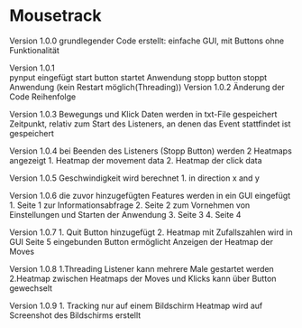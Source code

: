 # Mousetrack

Version 1.0.0
    grundlegender Code erstellt:
        einfache GUI, mit Buttons ohne Funktionalität

Version 1.0.1            
        pynput eingefügt
            start button startet Anwendung
            stopp button stoppt Anwendung (kein Restart möglich(Threading))
Version 1.0.2
    Änderung der Code Reihenfolge

Version 1.0.3
    Bewegungs und Klick Daten werden in txt-File gespeichert
    Zeitpunkt, relativ zum Start des Listeners, an denen das Event stattfindet ist gespeichert

Version 1.0.4
    bei Beenden des Listeners (Stopp Button) werden 2 Heatmaps angezeigt
        1. Heatmap der movement data
        2. Heatmap der click data

Version 1.0.5
    Geschwindigkeit wird berechnet
    1. in direction x and y

Version 1.0.6
    die zuvor hinzugefügten Features werden in ein GUI eingefügt
        1. Seite 1 zur Informationsabfrage
        2. Seite 2 zum Vornehmen von Einstellungen und Starten der Anwendung
        3. Seite 3
        4. Seite 4

Version 1.0.7
    1. Quit Button hinzugefügt
    2. Heatmap mit Zufallszahlen wird in GUI Seite 5 eingebunden
        Button ermöglicht Anzeigen der Heatmap der Moves

Version 1.0.8
    1.Threading
        Listener kann mehrere Male gestartet werden
    2.Heatmap
        zwischen Heatmaps der Moves und Klicks kann über Button gewechselt 
        
Version 1.0.9
    1. Tracking nur auf einem Bildschirm
        Heatmap wird auf Screenshot des Bildschirms erstellt
